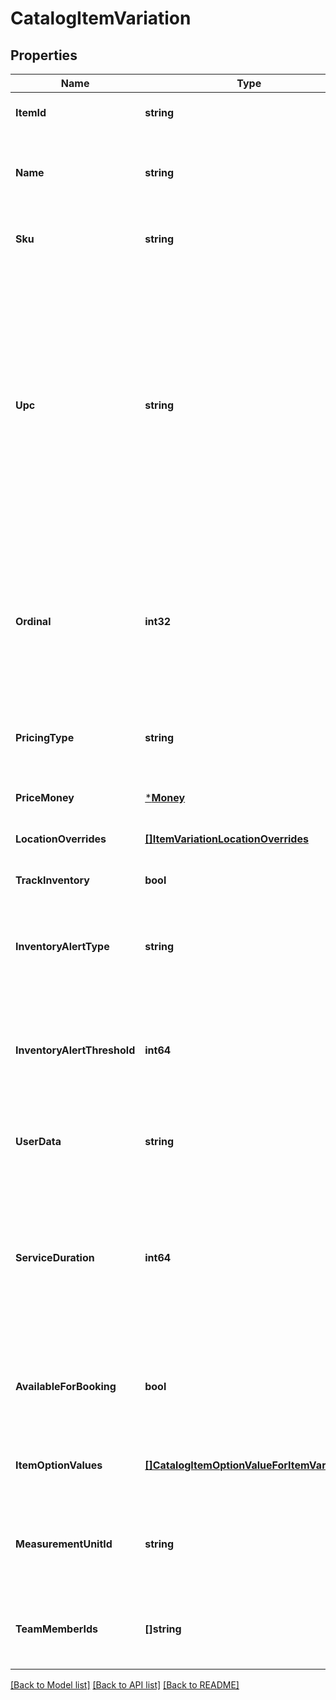 # CatalogItemVariation

## Properties
Name | Type | Description | Notes
------------ | ------------- | ------------- | -------------
**ItemId** | **string** | The ID of the &#x60;CatalogItem&#x60; associated with this item variation. | [optional] [default to null]
**Name** | **string** | The item variation&#x27;s name. This is a searchable attribute for use in applicable query filters, and its value length is of Unicode code points. | [optional] [default to null]
**Sku** | **string** | The item variation&#x27;s SKU, if any. This is a searchable attribute for use in applicable query filters. | [optional] [default to null]
**Upc** | **string** | The universal product code (UPC) of the item variation, if any. This is a searchable attribute for use in applicable query filters.  The value of this attribute should be a number of 12-14 digits long.  This restriction is enforced on the Square Seller Dashboard,  Square Point of Sale or Retail Point of Sale apps, where this attribute shows in the GTIN field. If a non-compliant UPC value is assigned  to this attribute using the API, the value is not editable on the Seller Dashboard, Square Point of Sale or Retail Point of Sale apps  unless it is updated to fit the expected format. | [optional] [default to null]
**Ordinal** | **int32** | The order in which this item variation should be displayed. This value is read-only. On writes, the ordinal for each item variation within a parent &#x60;CatalogItem&#x60; is set according to the item variations&#x27;s position. On reads, the value is not guaranteed to be sequential or unique. | [optional] [default to null]
**PricingType** | **string** | Indicates whether the item variation&#x27;s price is fixed or determined at the time of sale. See [CatalogPricingType](#type-catalogpricingtype) for possible values | [optional] [default to null]
**PriceMoney** | [***Money**](Money.md) |  | [optional] [default to null]
**LocationOverrides** | [**[]ItemVariationLocationOverrides**](ItemVariationLocationOverrides.md) | Per-location price and inventory overrides. | [optional] [default to null]
**TrackInventory** | **bool** | If &#x60;true&#x60;, inventory tracking is active for the variation. | [optional] [default to null]
**InventoryAlertType** | **string** | Indicates whether the item variation displays an alert when its inventory quantity is less than or equal to its &#x60;inventory_alert_threshold&#x60;. See [InventoryAlertType](#type-inventoryalerttype) for possible values | [optional] [default to null]
**InventoryAlertThreshold** | **int64** | If the inventory quantity for the variation is less than or equal to this value and &#x60;inventory_alert_type&#x60; is &#x60;LOW_QUANTITY&#x60;, the variation displays an alert in the merchant dashboard.  This value is always an integer. | [optional] [default to null]
**UserData** | **string** | Arbitrary user metadata to associate with the item variation. This attribute value length is of Unicode code points. | [optional] [default to null]
**ServiceDuration** | **int64** | If the &#x60;CatalogItem&#x60; that owns this item variation is of type &#x60;APPOINTMENTS_SERVICE&#x60;, then this is the duration of the service in milliseconds. For example, a 30 minute appointment would have the value &#x60;1800000&#x60;, which is equal to 30 (minutes) * 60 (seconds per minute) * 1000 (milliseconds per second). | [optional] [default to null]
**AvailableForBooking** | **bool** | If the &#x60;CatalogItem&#x60; that owns this item variation is of type &#x60;APPOINTMENTS_SERVICE&#x60;, a bool representing whether this service is available for booking. | [optional] [default to null]
**ItemOptionValues** | [**[]CatalogItemOptionValueForItemVariation**](CatalogItemOptionValueForItemVariation.md) | List of item option values associated with this item variation. Listed in the same order as the item options of the parent item. | [optional] [default to null]
**MeasurementUnitId** | **string** | ID of the ‘CatalogMeasurementUnit’ that is used to measure the quantity sold of this item variation. If left unset, the item will be sold in whole quantities. | [optional] [default to null]
**TeamMemberIds** | **[]string** | Tokens of employees that can perform the service represented by this variation. Only valid for variations of type &#x60;APPOINTMENTS_SERVICE&#x60;. | [optional] [default to null]

[[Back to Model list]](../README.md#documentation-for-models) [[Back to API list]](../README.md#documentation-for-api-endpoints) [[Back to README]](../README.md)

